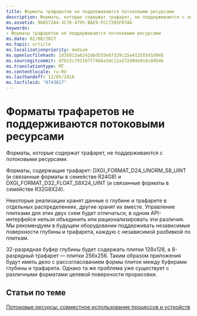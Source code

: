 ```yaml
---
title: Форматы трафаретов не поддерживаются потоковыми ресурсами
description: Форматы, которые содержат трафарет, не поддерживаются с потоковыми ресурсами.
ms.assetid: 90A572A4-3C76-4795-BAE9-FCC72B5F07AD
keywords:
- Форматы трафаретов не поддерживаются потоковыми ресурсами
ms.date: 02/08/2017
ms.topic: article
ms.localizationpriority: medium
ms.openlocfilehash: 1d35813a6242abd555e87329c25a413285d1d948
ms.sourcegitcommit: d7613c791107f74b6a3dc12a372d9de916c0454b
ms.translationtype: MT
ms.contentlocale: ru-RU
ms.lasthandoff: 12/05/2018
ms.locfileid: "8743817"
---
```

# <a name="stencil-formats-not-supported-with-streaming-resources"></a>Форматы трафаретов не поддерживаются потоковыми ресурсами


Форматы, которые содержат трафарет, не поддерживаются с потоковыми ресурсами.

Форматы, содержащие трафарет: DXGI\_FORMAT\_D24\_UNORM\_S8\_UINT (и связанные форматы в семействе R24G8) и DXGI\_FORMAT\_D32\_FLOAT\_S8X24\_UINT (и связанные форматы в семействе R32G8X24).

Некоторые реализации хранят данные о глубине и трафарете в отдельных распределениях, другие хранят их вместе. Управление плитками для этих двух схем будет отличаться, в одном API-интерфейсе нельзя объединить или рационализировать эти различия. Мы рекомендуем в будущем оборудовании поддерживать независимые поверхности глубины и трафарета, каждую с независимой разбивкой по плиткам.

32-разрядная буфер глубины будет содержать плитки 128x128, а 8-разрядный трафарет — плитки 256x256. Таким образом приложения будут иметь дело с рассогласованием формы плиток между буферами глубины и трафарета. Однако та же проблема уже существует с различными форматами целевой поверхности прорисовки.

## <a name="span-idrelated-topicsspanrelated-topics"></a><span id="related-topics"></span>Статьи по теме


[Потоковые ресурсы: совместное использование процессов и устройств](streaming-resource-cross-process-and-device-sharing.md)

 

 




